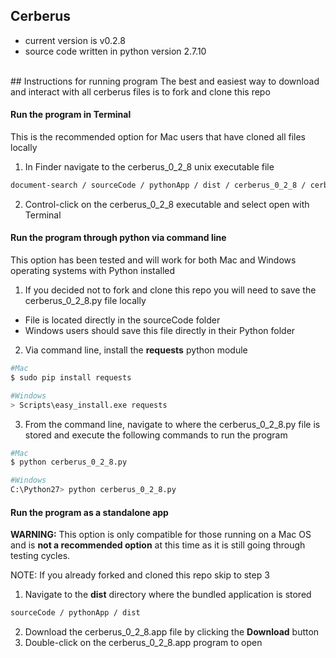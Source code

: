 ## Cerberus

- current version is v0.2.8
- source code written in python version 2.7.10

<br>
## Instructions for running program
The best and easiest way to download and interact with all cerberus files is to fork and clone this repo


#### Run the program in Terminal
This is the recommended option for Mac users that have cloned all files locally

1. In Finder navigate to the cerberus_0_2_8 unix executable file

  ```bash
  document-search / sourceCode / pythonApp / dist / cerberus_0_2_8 / cerberus_0_2_8
  ```
2. Control-click on the cerberus_0_2_8 executable and select open with Terminal


#### Run the program through python via command line
This option has been tested and will work for both Mac and Windows operating systems with Python installed

1. If you decided not to fork and clone this repo you will need to save the cerberus_0_2_8.py file locally
  - File is located directly in the sourceCode folder
  - Windows users should save this file directly in their Python folder
2. Via command line, install the **requests** python module
  ```bash
  #Mac
  $ sudo pip install requests

  #Windows
  > Scripts\easy_install.exe requests
  ```
3. From the command line, navigate to where the cerberus_0_2_8.py file is stored and execute the following commands to run the program
  ```bash
  #Mac
  $ python cerberus_0_2_8.py

  #Windows
  C:\Python27> python cerberus_0_2_8.py
  ```


#### Run the program as a standalone app
**WARNING:** This option is only compatible for those running on a Mac OS and is **not a recommended option** at this time as it is still going through testing cycles.

NOTE: If you already forked and cloned this repo skip to step 3

1. Navigate to the **dist** directory where the bundled application is stored

  ```bash
  sourceCode / pythonApp / dist
  ```
2. Download the cerberus_0_2_8.app file by clicking the **Download** button
3. Double-click on the cerberus_0_2_8.app program to open

